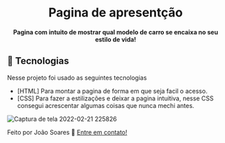 <h1 align="center">
   Pagina de apresentção 
</h1>

<h4 align="center">
  Pagina com intuito de mostrar qual modelo de carro se encaixa no seu estilo de vida!
</h4>

## :rocket: Tecnologias

Nesse projeto foi usado as seguintes tecnologias 

-  [HTML] Para montar a pagina de forma em que seja facil o acesso. 
-  [CSS] Para fazer a estilizações e deixar a pagina intuitiva, nesse CSS consegui acrescentar algumas coisas que nunca mechi antes.


![Captura de tela 2022-02-21 225826](https://user-images.githubusercontent.com/82819804/155230531-ba343fe0-01db-49b5-bb22-5ce4e9d6daf2.png)

Feito por João Soares :wave: [Entre em contato!](https://www.linkedin.com/in/joao-soares-339642215/)

